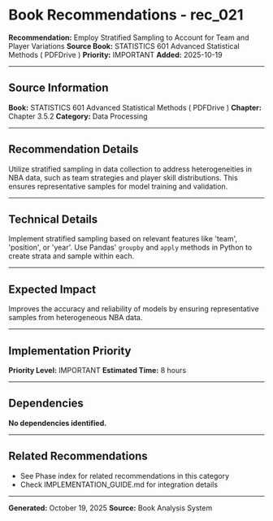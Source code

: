 # Book Recommendations - rec_021

**Recommendation:** Employ Stratified Sampling to Account for Team and Player Variations
**Source Book:** STATISTICS 601 Advanced Statistical Methods ( PDFDrive )
**Priority:** IMPORTANT
**Added:** 2025-10-19

---

## Source Information

**Book:** STATISTICS 601 Advanced Statistical Methods ( PDFDrive )
**Chapter:** Chapter 3.5.2
**Category:** Data Processing

---

## Recommendation Details

Utilize stratified sampling in data collection to address heterogeneities in NBA data, such as team strategies and player skill distributions. This ensures representative samples for model training and validation.

---

## Technical Details

Implement stratified sampling based on relevant features like 'team', 'position', or 'year'. Use Pandas' `groupby` and `apply` methods in Python to create strata and sample within each.

---

## Expected Impact

Improves the accuracy and reliability of models by ensuring representative samples from heterogeneous NBA data.

---

## Implementation Priority

**Priority Level:** IMPORTANT
**Estimated Time:** 8 hours

---

## Dependencies

**No dependencies identified.**

---

## Related Recommendations

- See Phase index for related recommendations in this category
- Check IMPLEMENTATION_GUIDE.md for integration details

---

**Generated:** October 19, 2025
**Source:** Book Analysis System
